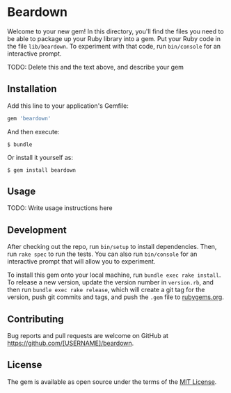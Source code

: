 # Beardown

Welcome to your new gem! In this directory, you'll find the files you need to be able to package up your Ruby library into a gem. Put your Ruby code in the file `lib/beardown`. To experiment with that code, run `bin/console` for an interactive prompt.

TODO: Delete this and the text above, and describe your gem

## Installation

Add this line to your application's Gemfile:

```ruby
gem 'beardown'
```

And then execute:

    $ bundle

Or install it yourself as:

    $ gem install beardown

## Usage

TODO: Write usage instructions here

## Development

After checking out the repo, run `bin/setup` to install dependencies. Then, run `rake spec` to run the tests. You can also run `bin/console` for an interactive prompt that will allow you to experiment.

To install this gem onto your local machine, run `bundle exec rake install`. To release a new version, update the version number in `version.rb`, and then run `bundle exec rake release`, which will create a git tag for the version, push git commits and tags, and push the `.gem` file to [rubygems.org](https://rubygems.org).

## Contributing

Bug reports and pull requests are welcome on GitHub at https://github.com/[USERNAME]/beardown.

## License

The gem is available as open source under the terms of the [MIT License](https://opensource.org/licenses/MIT).
